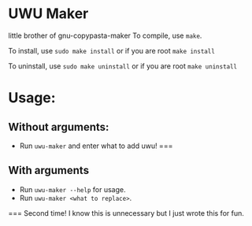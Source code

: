 # UWU Maker
little brother of gnu-copypasta-maker
To compile, use `make`.

To install, use `sudo make install` or if you are root `make install`

To uninstall, use `sudo make uninstall` or if you are root `make uninstall`

# Usage:

## Without arguments:

* Run `uwu-maker` and enter what to add uwu!
===

## With arguments

* Run `uwu-maker --help` for usage.
* Run `uwu-maker <what to replace>`.

===
Second time! I know this is unnecessary but I just wrote this for fun.
